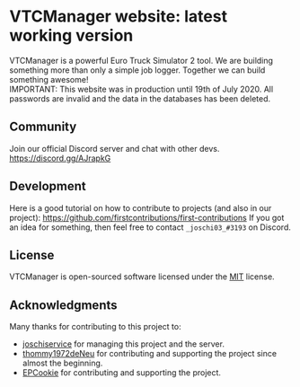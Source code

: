 # VTCManager website: latest working version
VTCManager is a powerful Euro Truck Simulator 2 tool. We are building something more than only a simple job logger. Together we can build something awesome! <br>
IMPORTANT: This website was in production until 19th of July 2020. All passwords are invalid and the data in the databases has been deleted.

## Community
Join our official Discord server and chat with other devs. https://discord.gg/AJrapkG
## Development
Here is a good tutorial on how to contribute to projects (and also in our project): https://github.com/firstcontributions/first-contributions
If you got an idea for something, then feel free to contact `_joschi03_#3193` on Discord.
## License
VTCManager is open-sourced software licensed under the [MIT](https://github.com/VTCManager/vtcmanager-web/blob/master/LICENSE) license.
## Acknowledgments
Many thanks for contributing to this project to:
* [joschiservice]( https://github.com/joschiservice ) for managing this project and the server.
* [thommy1972deNeu](https://github.com/thommy1972deNeu) for contributing and supporting the project since almost the beginning.
* [EPCookie](https://github.com/EPCookie) for contributing and supporting the project.